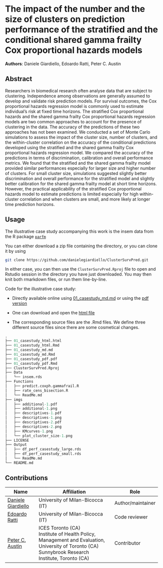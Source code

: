 

# The impact of the number and the size of clusters on prediction performance of the stratified and the conditional shared gamma frailty Cox proportional hazards models

**Authors**: Daniele Giardiello, Edoardo Ratti, Peter C. Austin

## Abstract
Researchers in biomedical research often analyse data that are subject to clustering.
Independence among observations are generally assumed to develop and validate risk
prediction models. For survival outcomes, the Cox proportional hazards regression model
is commonly used to estimate individual’s risk at fixed time horizons. The stratified Cox
proportional hazards and the shared gamma frailty Cox proportional hazards regression
models are two common approaches to account for the presence of clustering in the data.
The accuracy of the predictions of these two approaches has not been examined. We
conducted a set of Monte Carlo simulations to assess the impact of the cluster size,
number of clusters, and the within-cluster correlation on the accuracy of the conditional
predictions developed using the stratified and the shared gamma frailty Cox proportional
hazards regression model. We compared the accuracy of the predictions in terms of
discrimination, calibration and overall performance metrics. We found that the stratified
and the shared gamma frailty model provided similar performances especially for larger
size and higher number of clusters. For small cluster size, simulations suggested slightly
better discrimination and overall performance for the stratified model and slightly better
calibration for the shared gamma frailty model at short time horizons. However, the
practical applicability of the stratified Cox proportional hazards model to estimate
predictions is limited especially for high within-cluster correlation and when clusters are
small, and more likely at longer time prediction horizons.


## Usage
The illustrative case study accompanying this work is the insem data from the R package [`parfm`](https://cran.r-project.org/web/packages/parfm/index.html)

You can either download a zip file containing the directory, or you can clone it by using

```bash
git clone https://github.com/danielegiardiello/ClusterSurvPred.git
```

In either case, you can then use the `ClusterSurvPred.Rproj` file to open
and Rstudio session in the directory you have just downloaded. You may then knit
both rmarkdown files, or run them line-by-line.

Code for the illustrative case study: 
+ Directly available online using [01_casestudy_md.md](https://github.com/danielegiardiello/ClusterSurvPred/blob/main/01_casestudy_md.md) or using the [pdf version](https://github.com/danielegiardiello/ClusterSurvPred/blob/main/01_casestudy_pdf.pdf)
  
+  One can download and open the [html file](https://github.com/danielegiardiello/ClusterSurvPred/blob/main/01_casestudy_html.html)

+ The corresponding source files are the .Rmd files. We define three different source files since there are some cosmetical changes. 

``` r
.
├── 01_casestudy_html.html
├── 01_casestudy_html.Rmd
├── 01_casestudy_md.md
├── 01_casestudy_md.Rmd
├── 01_casestudy_pdf.pdf
├── 01_casestudy_pdf.Rmd
├── ClusterSurvPred.Rproj
├── Data
│   └── insem.rds
├── Functions
│   ├── predict.coxph.gammafrail.R
│   ├── rate_cens_bisection.R
│   └── ReadMe.md
├── imgs
│   ├── additional-1.pdf
│   ├── additional-1.png
│   ├── descriptives-1.pdf
│   ├── descriptives-1.png
│   ├── descriptives-2.pdf
│   ├── descriptives-2.png
│   ├── KMcurves-1.png
│   └── plot_cluster_size-1.png
├── LICENSE
├── Output
│   ├── df_perf_casestudy_large.rds
│   ├── df_perf_casestudy_small.rds
│   └── ReadMe.md
└── README.md
```

## Contributions

| Name                                                         | Affiliation                           | Role                  |
| ------------------------------------------------------------ | ------------------------------------- | ----------------------|
| [Daniele Giardiello](https://github.com/danielegiardiello/)  | University of Milan-Bicocca (IT) | Author/maintainer |
| [Edoardo Ratti](https://en.unimib.it/edoardo-ratti) | University of Milan-Bicocca (IT) | Code reviewer        |
| [Peter C. Austin](https://www.ices.on.ca/ices-scientists/peter-austin/) | ICES Toronto (CA)  <br /> Institute of Health Policy, Management and Evaluation, University of Toronto (CA) <br /> Sunnybrook Research Institute, Toronto (CA) | Contributor |





